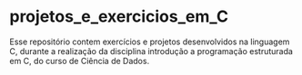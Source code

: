 # projetos_e_exercicios_em_C

Esse repositório contem exercícios e projetos desenvolvidos na linguagem C, durante a realização da disciplina introdução a programação estruturada em C, do curso de Ciência de Dados. 
